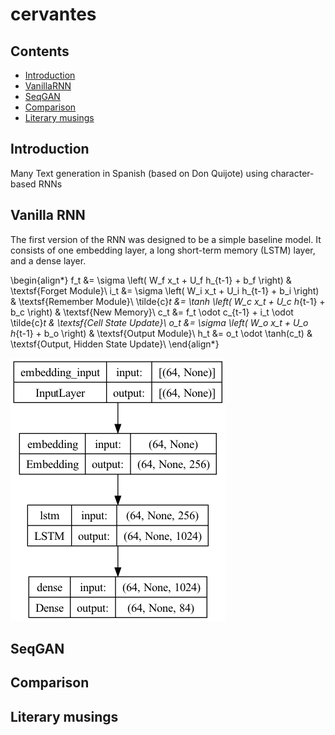 # cervantes

## Contents
- [Introduction](#introduction)
- [VanillaRNN](#vanillaRNN)
- [SeqGAN](#seqGAN)
- [Comparison](#comparison)
- [Literary musings](#literary-musings)

## Introduction

Many Text generation in Spanish (based on Don Quijote) using character-based RNNs

## Vanilla RNN

The first version of the RNN was designed to be a simple baseline model. It consists of one embedding layer, a long short-term memory (LSTM) layer, and a dense layer. 

\\begin{align*} f_t &= \\sigma \\left( W_f x_t + U_f h\_{t-1} + b_f
\\right) & \\textsf{Forget Module}\\ i_t &= \\sigma \\left( W_i x_t +
U_i h\_{t-1} + b_i \\right) & \\textsf{Remember Module}\\ \\tilde{c}*t
&= \\tanh \\left( W_c x_t + U_c h*{t-1} + b_c \\right) & \\textsf{New
Memory}\\ c_t &= f_t \\odot c\_{t-1} + i_t \\odot \\tilde{c}*t &
\\textsf{Cell State Update}\\ o_t &= \\sigma \\left( W_o x_t + U_o
h*{t-1} + b_o \\right) & \\textsf{Output Module}\\ h_t &= o_t \\odot
\\tanh(c_t) & \\textsf{Output, Hidden State Update}\\ \\end{align*}

![example model](model.png)

## SeqGAN

## Comparison

## Literary musings


